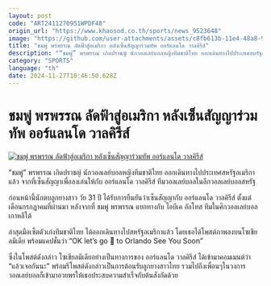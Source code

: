 ```yaml
---
layout: post
code: "ART2411270951WPDF48"
origin_url: "https://www.khaosod.co.th/sports/news_9523648"
image: "https://github.com/user-attachments/assets/c8fb613b-11e4-48a8-9f28-23a05f6ed82a"
title: "ชมพู่ พรพรรณ ลัดฟ้าสู่อเมริกา หลังเซ็นสัญญาร่วมทัพ ออร์แลนโด วาลคิรีส์"
description: "“ชมพู่” พรพรรณ เกิดปราชญ์ นักวอลเลย์บอลหญิงทีมชาติไทย ออกเดินทางไปประเทศสหรัฐอเมริกาแล้ว จากที่เซ็นสัญญาเพื่อลงเล่นให้กับ ออร์แลนโด"
category: "SPORTS"
language: "th"
date: 2024-11-27T10:46:50.628Z
---
```


# ชมพู่ พรพรรณ ลัดฟ้าสู่อเมริกา หลังเซ็นสัญญาร่วมทัพ ออร์แลนโด วาลคิรีส์

[![ชมพู่ พรพรรณ ลัดฟ้าสู่อเมริกา หลังเซ็นสัญญาร่วมทัพ ออร์แลนโด วาลคิรีส์](https://www.khaosod.co.th/wpapp/uploads/2024/11/Chompoo.jpg "ชมพู่ พรพรรณ ลัดฟ้าสู่อเมริกา หลังเซ็นสัญญาร่วมทัพ ออร์แลนโด วาลคิรีส์")](https://www.khaosod.co.th/wpapp/uploads/2024/11/Chompoo.jpg)

“ชมพู่” พรพรรณ เกิดปราชญ์ นักวอลเลย์บอลหญิงทีมชาติไทย ออกเดินทางไปประเทศสหรัฐอเมริกาแล้ว จากที่เซ็นสัญญาเพื่อลงเล่นให้กับ ออร์แลนโด วาลคิรีส์ ทีมวอลเลย์บอลในลีกวอลเลย์บอลสหรัฐ

ก่อนหน้านี้นักตบลูกยางสาว วัย 31 ปี ได้รับการยืนยันว่าเซ็นสัญญากับ ออร์แลนโด วาลคิรีส์ ตั้งแต่เดือนกรกฎาคมที่ผ่านมา หลังจากที่ ชมพู่ พรพรรณ แยกทางกับ ไอบีเค อัลโทส ทีมในศึกวอลเลย์บอลเกาหลีใต้

ล่าสุดมือเซ็ตตัวเก่งทีมชาติไทย ได้ออกเดินทางไปสหรัฐอเมริกาแล้ว โดยเธอได้โพสต์ภาพลงบนโซเชียลมีเดีย พร้อมแคปชั่นว่า “OK let’s go 🛫 to Orlando See You Soon”

ซึ่งในโพสต์ดังกล่าว โซเชียลมีเดียอย่างเป็นทางการของ ออร์แลนโด วาลคิรีส์ ได้เข้ามาคอมเมนต์ว่า “แล้วเจอกันนะ” พร้อมรีโพสต์ดังกล่าวเป็นการต้อนรับลูกยางสาวไทย รวมไปถึงเพื่อนๆในวงการวอลเลย์บอลก็เข้ามาอวยพรให้เธอประสบความสำเร็จกับต้นสังกัดด้วย



